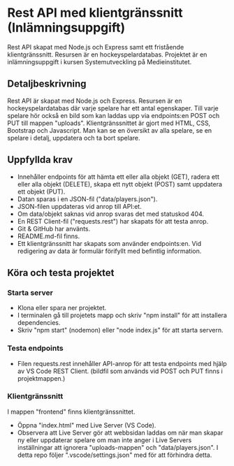 # Rest API med klientgränssnitt (Inlämningsuppgift)

Rest API skapat med Node.js och Express samt ett fristående klientgränssnitt.
Resursen är en hockeyspelardatabas.
Projektet är en inlämningsuppgift i kursen Systemutveckling på Medieinstitutet.

## Detaljbeskrivning

Rest API är skapat med Node.js och Express. Resursen är en hockeyspelardatabas där varje spelare har ett antal egenskaper. Till varje spelare hör också en bild som kan laddas upp via endpoints:en POST och PUT till mappen "uploads".
Klientgränssnittet är gjort med HTML, CSS, Bootstrap och Javascript.
Man kan se en översikt av alla spelare, se en spelare i detalj, uppdatera och ta bort spelare.

## Uppfyllda krav

- Innehåller endpoints för att hämta ett eller alla objekt (GET), radera ett eller alla objekt (DELETE), skapa ett nytt objekt (POST) samt uppdatera ett objekt (PUT).
- Datan sparas i en JSON-fil ("data/players.json").
- JSON-filen uppdateras vid anrop till API:et.
- Om data/objekt saknas vid anrop svaras det med statuskod 404.
- En REST Client-fil ("requests.rest") har skapats för att testa anrop.
- Git & GitHub har använts.
- README.md-fil finns.
- Ett klientgränssnitt har skapats som använder endpoints:en. Vid redigering av data är formulär förifyllt med befintlig information.

## Köra och testa projektet

### Starta server

- Klona eller spara ner projektet.
- I terminalen gå till projetets mapp och skriv "npm install" för att installera dependencies.
- Skriv "npm start" (nodemon) eller "node index.js" för att starta servern.

### Testa endpoints

- Filen requests.rest innehåller API-anrop för att testa endpoints med hjälp av VS Code REST Client. (bildfil som används vid POST och PUT finns i projektmappen.)

### Klientgränssnitt

I mappen "frontend" finns klientgränssnittet.

- Öppna "index.html" med Live Server (VS Code).
- Observera att Live Server gör att webbsidan laddas om när man skapar ny eller uppdaterar spelare om man inte anger i Live Servers inställningar att ignorera "uploads-mappen" och "data/players.json". I detta repo följer ".vscode/settings.json" med för att förhindra detta.
